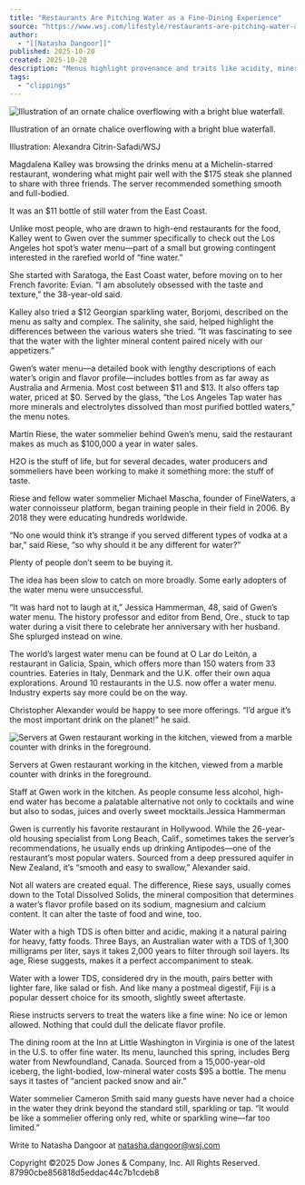 ```yaml
---
title: "Restaurants Are Pitching Water as a Fine-Dining Experience"
source: "https://www.wsj.com/lifestyle/restaurants-are-pitching-water-as-a-fine-dining-experience-1c8fd001?mod=djem10point"
author:
  - "[[Natasha Dangoor]]"
published: 2025-10-20
created: 2025-10-20
description: "Menus highlight provenance and traits like acidity, minerality and sweetness; no ice or lemon allowed"
tags:
  - "clippings"
---
```

![Illustration of an ornate chalice overflowing with a bright blue waterfall.](https://images.wsj.net/im-49534584?width=620&size=0.800)

Illustration of an ornate chalice overflowing with a bright blue waterfall.

Illustration: Alexandra Citrin-Safadi/WSJ

Magdalena Kalley was browsing the drinks menu at a Michelin-starred restaurant, wondering what might pair well with the $175 steak she planned to share with three friends. The server recommended something smooth and full-bodied.

It was an $11 bottle of still water from the East Coast.

Unlike most people, who are drawn to high-end restaurants for the food, Kalley went to Gwen over the summer specifically to check out the Los Angeles hot spot’s water menu—part of a small but growing contingent interested in the rarefied world of “fine water.”

She started with Saratoga, the East Coast water, before moving on to her French favorite: Evian. “I am absolutely obsessed with the taste and texture,” the 38-year-old said.

Kalley also tried a $12 Georgian sparkling water, Borjomi, described on the menu as salty and complex. The salinity, she said, helped highlight the differences between the various waters she tried. “It was fascinating to see that the water with the lighter mineral content paired nicely with our appetizers.”

Gwen’s water menu—a detailed book with lengthy descriptions of each water’s origin and flavor profile—includes bottles from as far away as Australia and Armenia. Most cost between $11 and $13. It also offers tap water, priced at $0. Served by the glass, “the Los Angeles Tap water has more minerals and electrolytes dissolved than most purified bottled waters,” the menu notes.

Martin Riese, the water sommelier behind Gwen’s menu, said the restaurant makes as much as $100,000 a year in water sales.

H2O is the stuff of life, but for several decades, water producers and sommeliers have been working to make it something more: the stuff of taste.

Riese and fellow water sommelier Michael Mascha, founder of FineWaters, a water connoisseur platform, began training people in their field in 2006. By 2018 they were educating hundreds worldwide.

“No one would think it’s strange if you served different types of vodka at a bar,” said Riese, “so why should it be any different for water?”

Plenty of people don’t seem to be buying it.

The idea has been slow to catch on more broadly. Some early adopters of the water menu were unsuccessful.

“It was hard not to laugh at it,” Jessica Hammerman, 48, said of Gwen’s water menu. The history professor and editor from Bend, Ore., stuck to tap water during a visit there to celebrate her anniversary with her husband. She splurged instead on wine.

The world’s largest water menu can be found at O Lar do Leitón, a restaurant in Galicia, Spain, which offers more than 150 waters from 33 countries. Eateries in Italy, Denmark and the U.K. offer their own aqua explorations. Around 10 restaurants in the U.S. now offer a water menu. Industry experts say more could be on the way.

Christopher Alexander would be happy to see more offerings. “I’d argue it’s the most important drink on the planet!” he said.

![Servers at Gwen restaurant working in the kitchen, viewed from a marble counter with drinks in the foreground.](https://images.wsj.net/im-57483341?width=620&size=1.501)

Servers at Gwen restaurant working in the kitchen, viewed from a marble counter with drinks in the foreground.

Staff at Gwen work in the kitchen. As people consume less alcohol, high-end water has become a palatable alternative not only to cocktails and wine but also to sodas, juices and overly sweet mocktails.Jessica Hammerman

Gwen is currently his favorite restaurant in Hollywood. While the 26-year-old housing specialist from Long Beach, Calif., sometimes takes the server’s recommendations, he usually ends up drinking Antipodes—one of the restaurant’s most popular waters. Sourced from a deep pressured aquifer in New Zealand, it’s “smooth and easy to swallow,” Alexander said.

Not all waters are created equal. The difference, Riese says, usually comes down to the Total Dissolved Solids, the mineral composition that determines a water’s flavor profile based on its sodium, magnesium and calcium content. It can alter the taste of food and wine, too.

Water with a high TDS is often bitter and acidic, making it a natural pairing for heavy, fatty foods. Three Bays, an Australian water with a TDS of 1,300 milligrams per liter, says it takes 2,000 years to filter through soil layers. Its age, Riese suggests, makes it a perfect accompaniment to steak.

  
Water with a lower TDS, considered dry in the mouth, pairs better with lighter fare, like salad or fish. And like many a postmeal digestif, Fiji is a popular dessert choice for its smooth, slightly sweet aftertaste.

Riese instructs servers to treat the waters like a fine wine: No ice or lemon allowed. Nothing that could dull the delicate flavor profile.

The dining room at the Inn at Little Washington in Virginia is one of the latest in the U.S. to offer fine water. Its menu, launched this spring, includes Berg water from Newfoundland, Canada. Sourced from a 15,000-year-old iceberg, the light-bodied, low-mineral water costs $95 a bottle. The menu says it tastes of “ancient packed snow and air.”

Water sommelier Cameron Smith said many guests have never had a choice in the water they drink beyond the standard still, sparkling or tap. “It would be like a sommelier offering only red, white or sparkling wine—far too limited.”

Write to Natasha Dangoor at [natasha.dangoor@wsj.com](https://www.wsj.com/lifestyle/)

Copyright ©2025 Dow Jones & Company, Inc. All Rights Reserved. 87990cbe856818d5eddac44c7b1cdeb8